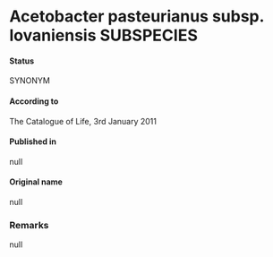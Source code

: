 # Acetobacter pasteurianus subsp. lovaniensis SUBSPECIES

#### Status
SYNONYM

#### According to
The Catalogue of Life, 3rd January 2011

#### Published in
null

#### Original name
null

### Remarks
null